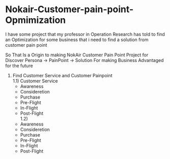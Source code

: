 # Nokair-Customer-pain-point-Opmimization
  I have some project that my professor in Operation Research has told to find an Optimization for some business that i need to find a solution from customer pain point

  So That Is a Origin to making NokAir Customer Pain Point Project for Discover Persona -> PainPoint -> Solution For making Business Advantaged for the future

1) Find Customer Service and Customer Painpoint  
1.1) Customer Service
   - Awareness
   - Consideretion
   - Purchase
   - Pre-Flight
   - In-Flight
   - Post-Flight   
1.2)
   - Awareness
   - Consideretion
   - Purchase
   - Pre-Flight
   - In-Flight
   - Post-Flight
   
